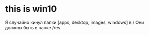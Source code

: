 # this is win10

Я случайно кинул папки [apps, desktop, images, windows] в /
Они должны быть в папке /res
